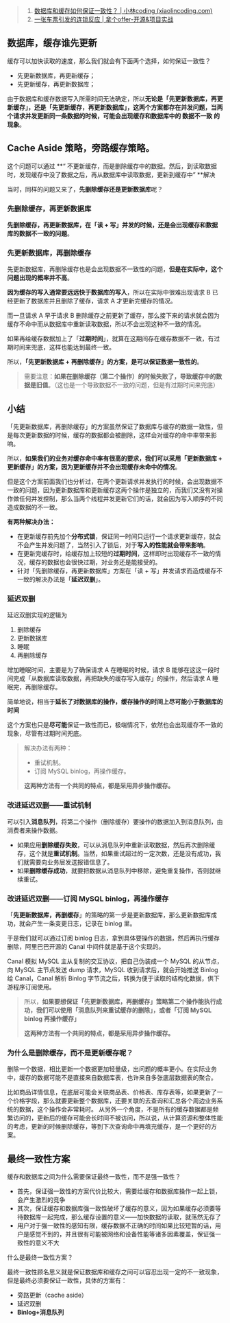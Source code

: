 > 1. [数据库和缓存如何保证一致性？ | 小林coding (xiaolincoding.com)](https://www.xiaolincoding.com/redis/architecture/mysql_redis_consistency.html#%E5%85%88%E6%9B%B4%E6%96%B0%E6%95%B0%E6%8D%AE%E5%BA%93-%E8%BF%98%E6%98%AF%E5%85%88%E5%88%A0%E9%99%A4%E7%BC%93%E5%AD%98)
> 2. [一张车票引发的连锁反应 | 拿个offer-开源&项目实战](https://nageoffer.com/12306/ticket-discount/)
## 数据库，缓存谁先更新
缓存可以加快读取的速度，那么我们就会有下面两个选择，如何保证一致性？
- 先更新数据库，再更新缓存；
- 先更新缓存，再更新数据库；

由于数据库和缓存数据写入所需时间无法确定，所以**无论是「先更新数据库，再更新缓存」，还是「先更新缓存，再更新数据库」，这两个方案都存在并发问题，当两个请求并发更新同一条数据的时候，可能会出现缓存和数据库中的 数据不一致 的现象**。
## **Cache Aside 策略**，旁路缓存策略。

这个问题可以通过 **“ 不更新缓存，而是删除缓存中的数据。然后，到读取数据时，发现缓存中没了数据之后，再从数据库中读取数据，更新到缓存中” **解决

当时，同样的问题又来了，**先删除缓存还是更新数据库**呢？

### 先删除缓存，再更新数据库

**先删除缓存，再更新数据库，在「读 + 写」并发的时候，还是会出现缓存和数据库的数据不一致的问题**。
### 先更新数据库，再删除缓存

先更新数据库，再删除缓存也是会出现数据不一致性的问题，**但是在实际中，这个问题出现的概率并不高**。

**因为缓存的写入通常要远远快于数据库的写入**，所以在实际中很难出现请求 B 已经更新了数据库并且删除了缓存，请求 A 才更新完缓存的情况。

而一旦请求 A 早于请求 B 删除缓存之前更新了缓存，那么接下来的请求就会因为缓存不命中而从数据库中重新读取数据，所以不会出现这种不一致的情况。

如果再给缓存数据加上了「**过期时间**」，就算在这期间存在缓存数据不一致，有过期时间来兜底，这样也能达到最终一致。

所以，**「先更新数据库 + 再删除缓存」的方案，是可以保证数据一致性的**。

> 需要注意：**如果在删除缓存（第二个操作）的时候失败了，导致缓存中的数据是旧值**。（这也是一个导致数据不一致的问题，但是有过期时间来兜底）

## 小结
「先更新数据库，再删除缓存」的方案虽然保证了数据库与缓存的数据一致性，但是每次更新数据的时候，缓存的数据都会被删除，这样会对缓存的命中率带来影响。

所以，**如果我们的业务对缓存命中率有很高的要求，我们可以采用「更新数据库 + 更新缓存」的方案，因为更新缓存并不会出现缓存未命中的情况**。

但是这个方案前面我们也分析过，在两个更新请求并发执行的时候，会出现数据不一致的问题，因为更新数据库和更新缓存这两个操作是独立的，而我们又没有对操作做任何并发控制，那么当两个线程并发更新它们的话，就会因为写入顺序的不同造成数据的不一致。

**有两种解决办法：**

- 在更新缓存前先加个**分布式锁**，保证同一时间只运行一个请求更新缓存，就会不会产生并发问题了，当然引入了锁后，对于**写入的性能就会带来影响**。
- 在更新完缓存时，给缓存加上较短的**过期时间**，这样即时出现缓存不一致的情况，缓存的数据也会很快过期，对业务还是能接受的。
- 针对「先删除缓存，再更新数据库」方案在「读 + 写」并发请求而造成缓存不一致的解决办法是「**延迟双删**」。
### 延迟双删
延迟双删实现的逻辑为
1. 删除缓存
2. 更新数据库
3. 睡眠
4. 再删除缓存

增加睡眠时间，主要是为了确保请求 A 在睡眠的时候，请求 B 能够在这这一段时间完成「从数据库读取数据，再把缺失的缓存写入缓存」的操作，然后请求 A 睡眠完，再删除缓存。

简单地说，相当于**延长了对数据库的操作，缓存操作的时间上尽可能小于数据库的时间**

这个方案也只是**尽可能**保证一致性而已，极端情况下，依然也会出现缓存不一致的现象，尽管有过期时间兜底。
> 解决办法有两种：
> - 重试机制。
> - 订阅 MySQL binlog，再操作缓存。
> 
> **这两种方法有一个共同的特点，都是采用异步操作缓存。**
### 改进延迟双删——重试机制
可以引入**消息队列**，将第二个操作（删除缓存）要操作的数据加入到消息队列，由消费者来操作数据。

- 如果应用**删除缓存失败**，可以从消息队列中重新读取数据，然后再次删除缓存，这个就是**重试机制**。当然，如果重试超过的一定次数，还是没有成功，我们就需要向业务层发送报错信息了。
- 如果**删除缓存成功**，就要把数据从消息队列中移除，避免重复操作，否则就继续重试。

### 改进延迟双删——订阅 MySQL binlog，再操作缓存
「**先更新数据库，再删缓存**」的策略的第一步是更新数据库，那么更新数据库成功，就会产生一条变更日志，记录在 binlog 里。

于是我们就可以通过订阅 binlog 日志，拿到具体要操作的数据，然后再执行缓存删除，阿里巴巴开源的 Canal 中间件就是基于这个实现的。

Canal 模拟 MySQL 主从复制的交互协议，把自己伪装成一个 MySQL 的从节点，向 MySQL 主节点发送 dump 请求，MySQL 收到请求后，就会开始推送 Binlog 给 Canal，Canal 解析 Binlog 字节流之后，转换为便于读取的结构化数据，供下游程序订阅使用。

> 所以，**如果要想保证「先更新数据库，再删缓存」策略第二个操作能执行成功，我们可以使用「消息队列来重试缓存的删除」，或者「订阅 MySQL binlog 再操作缓存」**
> 
> **这两种方法有一个共同的特点，都是采用异步操作缓存。**

### 为什么是删除缓存，而不是更新缓存呢？
删除一个数据，相比更新一个数据更加轻量级，出问题的概率更小。在实际业务中，缓存的数据可能不是直接来自数据库表，也许来自多张底层数据表的聚合。

比如商品详情信息，在底层可能会关联商品表、价格表、库存表等，如果更新了一个价格字段，那么就要更新整个数据库，还要关联的去查询和汇总各个周边业务系统的数据，这个操作会非常耗时。 从另外一个角度，不是所有的缓存数据都是频繁访问的，更新后的缓存可能会长时间不被访问，所以说，从计算资源和整体性能的考虑，更新的时候删除缓存，等到下次查询命中再填充缓存，是一个更好的方案。

## 最终一致性方案
缓存和数据库之间为什么需要保证最终一致性，而不是强一致性？
- 首先，保证强一致性的方案代价比较大，需要给缓存和数据库操作一起上锁，会产生激烈的竞争
- 其次，保证缓存和数据库强一致性破坏了缓存的意义，因为如果缓存必须要等待数据库一起完成，那么缓存设置的意义——加快数据的读取，就荡然无存了
- 用户对于强一致性的感知有限，缓存数据不正确的时间如果比较短暂的话，用户是感觉不到的，并且很有可能被网络和设备性能等诸多因素覆盖，保证强一致性的意义不大

什么是最终一致性方案？

最终一致性顾名思义就是保证数据库和缓存之间可以容忍出现一定的不一致现象，但是最终必须要保证一致性，具体的方案有：
- 旁路更新（cache aside）
- 延迟双删
- **Binlog+消息队列**